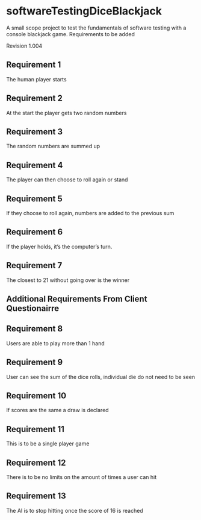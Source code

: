 # softwareTestingDiceBlackjack
A small scope project to test the fundamentals of software testing with a console blackjack game.
Requirements to be added

Revision 1.004

## Requirement 1
The human player starts

## Requirement 2
At the start the player gets two random numbers

## Requirement 3
The random numbers are summed up

## Requirement 4
The player can then choose to roll again or stand

## Requirement 5
If they choose to roll again, numbers are added to the previous sum

## Requirement 6
If the player holds, it’s the computer’s turn.

## Requirement 7
The closest to 21 without going over is the winner

## Additional Requirements From Client Questionairre

## Requirement 8
Users are able to play more than 1 hand

## Requirement 9
User can see the sum of the dice rolls, individual die do not need to be seen

## Requirement 10
If scores are the same a draw is declared

## Requirement 11
This is to be a single player game

## Requirement 12
There is to be no limits on the amount of times a user can hit

## Requirement 13
The AI is to stop hitting once the score of 16 is reached



